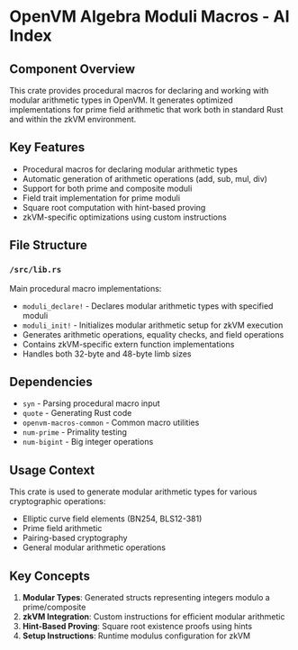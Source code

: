 # OpenVM Algebra Moduli Macros - AI Index

## Component Overview
This crate provides procedural macros for declaring and working with modular arithmetic types in OpenVM. It generates optimized implementations for prime field arithmetic that work both in standard Rust and within the zkVM environment.

## Key Features
- Procedural macros for declaring modular arithmetic types
- Automatic generation of arithmetic operations (add, sub, mul, div)
- Support for both prime and composite moduli
- Field trait implementation for prime moduli
- Square root computation with hint-based proving
- zkVM-specific optimizations using custom instructions

## File Structure

### `/src/lib.rs`
Main procedural macro implementations:
- `moduli_declare!` - Declares modular arithmetic types with specified moduli
- `moduli_init!` - Initializes modular arithmetic setup for zkVM execution
- Generates arithmetic operations, equality checks, and field operations
- Contains zkVM-specific extern function implementations
- Handles both 32-byte and 48-byte limb sizes

## Dependencies
- `syn` - Parsing procedural macro input
- `quote` - Generating Rust code
- `openvm-macros-common` - Common macro utilities
- `num-prime` - Primality testing
- `num-bigint` - Big integer operations

## Usage Context
This crate is used to generate modular arithmetic types for various cryptographic operations:
- Elliptic curve field elements (BN254, BLS12-381)
- Prime field arithmetic
- Pairing-based cryptography
- General modular arithmetic operations

## Key Concepts
1. **Modular Types**: Generated structs representing integers modulo a prime/composite
2. **zkVM Integration**: Custom instructions for efficient modular arithmetic
3. **Hint-Based Proving**: Square root existence proofs using hints
4. **Setup Instructions**: Runtime modulus configuration for zkVM